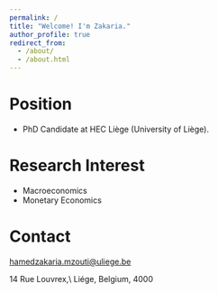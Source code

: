 ```yaml
---
permalink: /
title: "Welcome! I'm Zakaria."
author_profile: true
redirect_from: 
  - /about/
  - /about.html
---
```



Position
======
   * PhD Candidate at HEC Liège (University of Liège).

Research Interest
======
   * Macroeconomics
   * Monetary Economics

Contact
======
hamedzakaria.mzouti@uliege.be

14 Rue Louvrex,\\ 
Liége, Belgium, 4000

